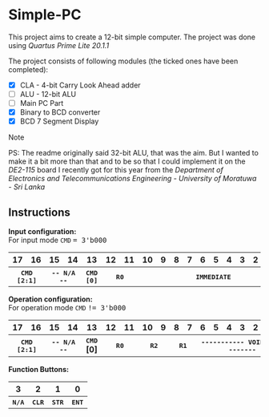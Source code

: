 # Simple-PC
This project aims to create a 12-bit simple computer. The project was done using _Quartus Prime Lite 20.1.1_

The project consists of following modules (the ticked ones have been completed):
- [x] CLA - 4-bit Carry Look Ahead adder
- [ ] ALU - 12-bit ALU
- [ ] Main PC Part
- [x] Binary to BCD converter
- [x] BCD 7 Segment Display

> [!NOTE]
> PS: The readme originally said 32-bit ALU, that was the aim. But I wanted to make it a bit more than that and to be so that I could implement it on the _DE2-115_ board I recently got for this year from the _Department of Electronics and Telecommunications Engineering - University of Moratuwa - Sri Lanka_

## Instructions
**Input configuration:**<br>
For input mode `CMD` <samp>= 3'b000</samp>

<table style="border-collapse: collapse; width: 100%;">
  <tr>
    <th>17</th>
    <th>16</th>
    <th>15</th>
    <th>14</th>
    <th>13</th>
    <th>12</th>
    <th>11</th>
    <th>10</th>
    <th>9</th>
    <th>8</th>
    <th>7</th>
    <th>6</th>
    <th>5</th>
    <th>4</th>
    <th>3</th>
    <th>2</th>
    <th>1</th>
    <th>0</th>
  </tr>
  <tr>
    <th colspan=2><samp>CMD<br>[2:1]</samp></th>
    <th colspan=2><samp>-- N/A --</samp></th>
    <th><samp>CMD<br>[0]</samp></th>
    <th colspan=2><samp>R0</samp></th>
    <th colspan=11><samp>IMMEDIATE</samp></th>
  </tr>
</table>


**Operation configuration:**<br>
For operation mode `CMD` <samp>!= 3'b000</samp>
<table style="border-collapse: collapse; width: 100%;">
  <tr>
    <th>17</th>
    <th>16</th>
    <th>15</th>
    <th>14</th>
    <th>13</th>
    <th>12</th>
    <th>11</th>
    <th>10</th>
    <th>9</th>
    <th>8</th>
    <th>7</th>
    <th>6</th>
    <th>5</th>
    <th>4</th>
    <th>3</th>
    <th>2</th>
    <th>1</th>
    <th>0</th>
  </tr>
  <tr>
    <th colspan=2><samp>CMD<br>[2:1]</samp></th>
    <th colspan=2><samp>-- N/A --</samp></th>
    <th><samp>CMD</samp><br>[0]</th>
    <th colspan=2><samp>R0</samp></th>
    <th colspan=2><samp>R2</samp></th>
    <th colspan=2><samp>R1</samp></th>
    <th colspan=7;"><samp>----------- VOID -----------</samp></th>
  </tr>
</table>
  
**Function Buttons:**
 
<table style="border-collapse: collapse; width: 100%;">
  <tr>
    <th>3</th>
    <th>2</th>
    <th>1</th>
    <th>0</th>
  </tr>
  <tr>
    <th><samp>N/A</samp></th>
    <th><samp>CLR</samp></th>
    <th><samp>STR</samp></th>
    <th><samp>ENT</samp></th>
  </tr>
</table>
